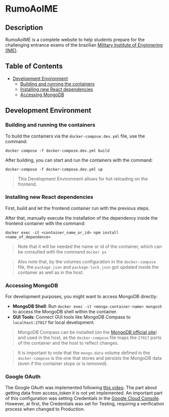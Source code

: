 # RumoAoIME

## Description

RumoAoIME is a complete website to help students prepare for the challenging entrance exams of the brazilian [Military Institute of Enginnering (IME)](https://www.ime.eb.mil.br/en/).

## Table of Contents

- [Development Environment](#development-environment)
    - [Building and running the containers](#building-and-running-the-containers)
    - [Installing new React dependencies](#installing-new-react-dependencies)
    - [Accessing MongoDB](#accessing-mongodb)


## Development Environment

### Building and running the containers

To build the containers via the ```docker-compose.dev.yml``` file, use the command:

```
docker compose -f docker-compose.dev.yml build
```

After building, you can start and run the containers with the command:

```
docker-compose -f docker-compose.dev.yml up
```

> This Development Environment allows for hot reloading on the frontend.

### Installing new React dependencies

First, build and let the frontend container run with the previous steps.

After that, manually execute the installation of the dependency inside the frontend container with the command:


```
docker exec -it <container_name_or_id> npm install <name_of_dependence>
```

> Note that it will be needed the name or id of the container, which can be consulted with the command ```docker ps```

> Also note that, by the volumes configuration in the `docker-compose` file, the ```package.json``` and ```package-lock.json``` got updated inside the container as well as in the host.

### Accessing MongoDB

For development purposes, you might want to access MongoDB directly:

*   **MongoDB Shell**: Run `docker exec -it <mongo-container-name> mongosh` to access the MongoDB shell within the container.
*   **GUI Tools**: Connect GUI tools like MongoDB Compass to `localhost:27017` for local development.

> MongoDB Compass can be installed (on the [MongoDB official site](https://www.mongodb.com/try/download/shell)) and used in the host, as the ```docker-compose``` file maps the ```27017``` ports of the container and the host to reflect changes.

> It is important to note that the ```mongo-data``` volume defined in the ```docker-compose``` is the one that stores and persists the MongoDB data (even if the container stops or is removed).

### Google OAuth

The Google OAuth was implemented following [this video](https://www.youtube.com/watch?v=UUJfTsn6S_Y&ab_channel=CodeWithMasood).
The part about getting data from access_token it is not yet implemented.
An important part of this configuration was setting Credentials in the [Google Cloud Console](https://console.cloud.google.com/).
However, at first, the Credentials was set for Testing, requiring a verification process when changed to Production.